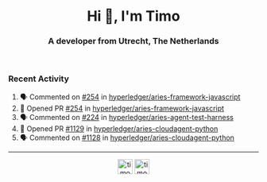 <h1 align="center">Hi 👋, I'm Timo</h1>
<h3 align="center">A developer from Utrecht, The Netherlands</h3>
<br/>
<!-- https://github.com/rahuldkjain/github-profile-readme-generator --!>

<!--  <p align="left"><img src="https://github-readme-stats.vercel.app/api?username=timoglastra&show_icons=true&count_private=true&" alt="timoglastra" /></p> --!>

<!--
Github language stats
<p align="left"><img src="https://github-readme-stats.vercel.app/api/top-langs/?username=timoglastra&layout=compact" alt="timoglastra" /><p>
-->

<!-- Codestats language stats -->
<!-- <p align="left"><img src="https://codestats-readme.vercel.app/api/top-langs/?username=timoglastra&layout=compact&language_count=12" alt="timoglastra" /><p>    --!>
  
<h3>Recent Activity</h3>

<!--START_SECTION:activity-->
1. 🗣 Commented on [#254](https://github.com/hyperledger/aries-framework-javascript/issues/254) in [hyperledger/aries-framework-javascript](https://github.com/hyperledger/aries-framework-javascript)
2. 💪 Opened PR [#254](https://github.com/hyperledger/aries-framework-javascript/pull/254) in [hyperledger/aries-framework-javascript](https://github.com/hyperledger/aries-framework-javascript)
3. 🗣 Commented on [#224](https://github.com/hyperledger/aries-agent-test-harness/issues/224) in [hyperledger/aries-agent-test-harness](https://github.com/hyperledger/aries-agent-test-harness)
4. 💪 Opened PR [#1129](https://github.com/hyperledger/aries-cloudagent-python/pull/1129) in [hyperledger/aries-cloudagent-python](https://github.com/hyperledger/aries-cloudagent-python)
5. 🗣 Commented on [#1128](https://github.com/hyperledger/aries-cloudagent-python/issues/1128) in [hyperledger/aries-cloudagent-python](https://github.com/hyperledger/aries-cloudagent-python)
<!--END_SECTION:activity-->

---

<p align="center">
<a href="https://twitter.com/timoglastra" target="blank"><img align="center" src="https://cdn.jsdelivr.net/npm/simple-icons@3.0.1/icons/twitter.svg" alt="timoglastra" height="30" width="30" /></a>
<a href="https://linkedin.com/in/timoglastra" target="blank"><img align="center" src="https://cdn.jsdelivr.net/npm/simple-icons@3.0.1/icons/linkedin.svg" alt="timoglastra" height="30" width="30" /></a>
</p>



